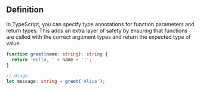## Definition

In TypeScript, you can specify type annotations for function parameters and return types. This adds an extra layer of safety by ensuring that functions are called with the correct argument types and return the expected type of value.

```typescript
function greet(name: string): string {
  return 'Hello, ' + name + '!';
}

// Usage
let message: string = greet('Alice');
